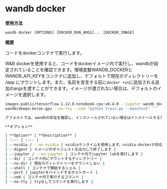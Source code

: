 
# wandb docker

**使用方法**

`wandb docker [OPTIONS] [DOCKER_RUN_ARGS]... [DOCKER_IMAGE]`

**概要**

コードをdockerコンテナで実行します。

W&B dockerを使用すると、コードをdockerイメージ内で実行し、wandbが設定されていることを確認できます。環境変数WANDB_DOCKERとWANDB_API_KEYをコンテナに追加し、デフォルトで現在のディレクトリーを /app にマウントします。また、名前を宣言する前に`docker run`に追加される追加のargsを渡すことができます。イメージが渡されない場合は、デフォルトのイメージを選択します。

```sh wandb docker -v /mnt/dataset:/app/data wandb docker gcr.io/kubeflow-
images-public/tensorflow-1.12.0-notebook-cpu:v0.4.0 --jupyter wandb docker
wandb/deepo:keras-gpu --no-tty --cmd "python train.py --epochs=5" ```

デフォルトでは、wandbの存在を確認し、インストールされていない場合はインストールするためにエントリーポイントを上書きします。--jupyterフラグを渡すと、jupyterがインストールされていることを確認し、ポート8888でjupyter labを開始します。システムでnvidia-dockerを検出した場合は、nvidiaのランタイムを使用します。既存のdocker実行コマンドに環境変数を設定するだけで良い場合は、wandb docker-run コマンドを参照してください。

**オプション**

| **Option** | **Description** |
| :--- | :--- |
| --nvidia / --no-nvidia | nvidiaランタイムを使用します。nvidia-dockerが存在する場合、デフォルトでnvidiaになります |
| --digest | イメージのダイジェストを出力して終了します |
| --jupyter / --no-jupyter | コンテナ内でjupyter labを実行します |
| --dir | コンテナ内にマウントするディレクトリー |
| --no-dir | 現在のディレクトリーをマウントしない |
| --shell | コンテナで開始するシェル |
| --port | jupyterをバインドするホストポート |
| --cmd | コンテナ内で実行するコマンド |
| --no-tty | ttyなしでコマンドを実行します |
